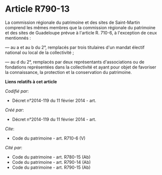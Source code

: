 # Article R790-13

La commission régionale du patrimoine et des sites de Saint-Martin comprend les mêmes membres que la commission régionale du
patrimoine et des sites de Guadeloupe prévue à l'article R. 710-6, à l'exception de ceux mentionnés : 

― au a et au b du 2°, remplacés par trois titulaires d'un mandat électif national ou local de la collectivité ; 

― au d du 2°, remplacés par deux représentants d'associations ou de fondations représentées dans la collectivité et ayant
pour objet de favoriser la connaissance, la protection et la conservation du patrimoine.

**Liens relatifs à cet article**

_Codifié par_:

  - Décret n°2014-119 du 11 février 2014 - art.

_Créé par_:

  - Décret n°2014-119 du 11 février 2014 - art.

_Cite_:

  - Code du patrimoine - art. R710-6 (V)

_Cité par_:

  - Code du patrimoine - art. R780-15 (Ab)
  - Code du patrimoine - art. R790-14 (Ab)
  - Code du patrimoine - art. R790-15 (Ab)
